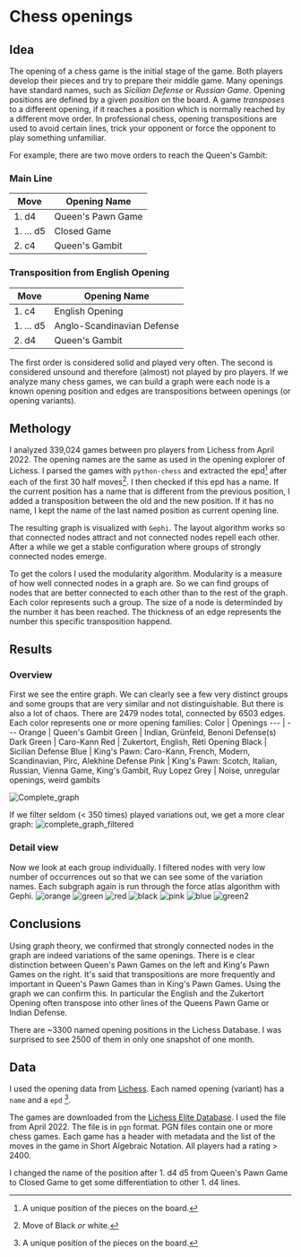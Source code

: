 
# Chess openings

## Idea

The opening of a chess game is the initial stage of the game. Both players develop their pieces and try to prepare their middle game. Many openings have standard names, such as _Sicilian Defense_ or _Russian Game_. Opening positions are defined by a given _position_ on the board. A game _transposes_ to a different opening, if it reaches a position which is normally reached by a different move order. In professional chess, opening transpositions are used to avoid certain lines, trick your opponent or force the opponent to play something unfamiliar.

For example, there are two move orders to reach the Queen's Gambit:

### Main Line

Move | Opening Name
--- | ---
1\. d4 | Queen's Pawn Game
1\. ... d5 | Closed Game
2\. c4 | Queen's Gambit

### Transposition from English Opening

Move | Opening Name
--- | ---
1\. c4 | English Opening
1\. ... d5 | Anglo-Scandinavian Defense
2\. d4 | Queen's Gambit

The first order is considered solid and played very often. The second is considered unsound and therefore (almost) not played by pro players. If we analyze many chess games, we can build a graph were each node is a known opening position and edges are transpositions between openings (or opening variants).

## Methology

I analyzed 339,024 games between pro players from Lichess from April 2022. The opening names are the same as used in the opening explorer of Lichess. I parsed the games with `python-chess` and extracted the epd[^1] after each of the first 30 half moves[^2]. I then checked if this epd has a name. If the current position has a name that is different from the previous position, I added a transposition between the old and the new position. If it has no name, I kept the name of the last named position as current opening line.
[^2]: Move of Black _or_ white.

The resulting graph is visualized with `Gephi`. The layout algorithm works so that connected nodes attract and not connected nodes repell each other. After a while we get a stable configuration where groups of strongly connected nodes emerge.

To get the colors I used the modularity algorithm. Modularity is a measure of how well connected nodes in a graph are. So we can find groups of nodes that are better connected to each other than to the rest of the graph. Each color represents such a group. The size of a node is determinded by the number it has been reached. The thickness of an edge represents the number this specific transposition happend.

## Results

### Overview

First we see the entire graph. We can clearly see a few very distinct groups and some groups that are very similar and not distinguishable. But there is also a lot of chaos. There are 2479 nodes total, connected by 6503 edges.
Each color represents one or more opening families:
Color | Openings
--- | ---
Orange | Queen's Gambit
Green | Indian, Grünfeld, Benoni Defense(s)
Dark Green | Caro-Kann
Red | Zukertort, English, Réti Opening
Black | Sicilian Defense
Blue | King's Pawn: Caro-Kann, French, Modern, Scandinavian, Pirc, Alekhine Defense
Pink | King's Pawn: Scotch, Italian, Russian, Vienna Game, King's Gambit, Ruy Lopez
Grey | Noise, unregular openings, weird gambits

![Complete_graph](/images/complete.png)

If we filter seldom (< 350 times) played variations out, we get a more clear graph:
![complete_graph_filtered](/images/complete_filtered.png)

### Detail view

Now we look at each group individually. I filtered nodes with very low number of occurrences out so that we can see some of the variation names. Each subgraph again is run through the force atlas algorithm with Gephi.
![orange](/images/orange.png)
![green](/images/green.png)
![red](/images/red.png)
![black](/images/black.png)
![pink](/images/pink.png)
![blue](/images/blue.png)
![green2](images/green2.png)

## Conclusions

Using graph theory, we confirmed that strongly connected nodes in the graph are indeed variations of the same openings. There is e clear distinction between Queen's Pawn Games on the left and King's Pawn Games on the right. It's said that transpositions are more frequently and important in Queen's Pawn Games than in King's Pawn Games. Using the graph we can confirm this. In particular the English and the Zukertort Opening often transpose into other lines of the Queens Pawn Game or Indian Defense.

There are ~3300 named opening positions in the Lichess Database. I was surprised to see 2500 of them in only one snapshot of one month.

## Data

I used the opening data from [Lichess](https://github.com/lichess-org/chess-openings). Each named opening (variant) has a `name` and a `epd` [^1].

[^1]: A unique position of the pieces on the board.

The games are downloaded from the [Lichess Elite Database](https://database.nikonoel.fr/). I used the file from April 2022. The file is in `pgn` format. PGN files contain one or more chess games. Each game has a header with metadata and the list of the moves in the game in Short Algebraic Notation. All players had a rating > 2400.

I changed the name of the position after 1. d4 d5 from Queen's Pawn Game to Closed Game to get some differentiation to other 1. d4 lines.
